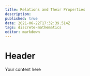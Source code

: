 ```yaml
---
title: Relations and Their Properties
description: 
published: true
date: 2021-06-22T17:32:39.514Z
tags: discrete-mathematics
editor: markdown
---
```


# Header
Your content here
